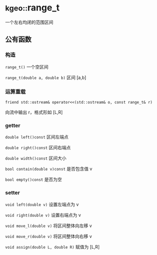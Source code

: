 # <small>kgeo::</small>range_t

一个左右均闭的范围区间

## 公有函数

### 构造

`range_t()` 一个空区间

`range_t(double a, double b)` 区间 [a,b]

### 运算重载

`friend std::ostream& operator<<(std::ostream& o, const range_t& r)`

向流中输出 r，格式形如 [L,R]

### getter

`double left()const` 区间左端点

`double right()const` 区间右端点

`double width()const` 区间大小

`bool contain(double v)const` 是否包含值 v

`bool empty()const` 是否为空

### setter

`void left(double v)` 设置左端点为 v

`void right(double v)` 设置右端点为 v

`void move_l(double v)` 将区间整体向左移 v

`void move_r(double v)` 将区间整体向右移 v

`void assign(double L, double R)` 赋值为 [L,R] 